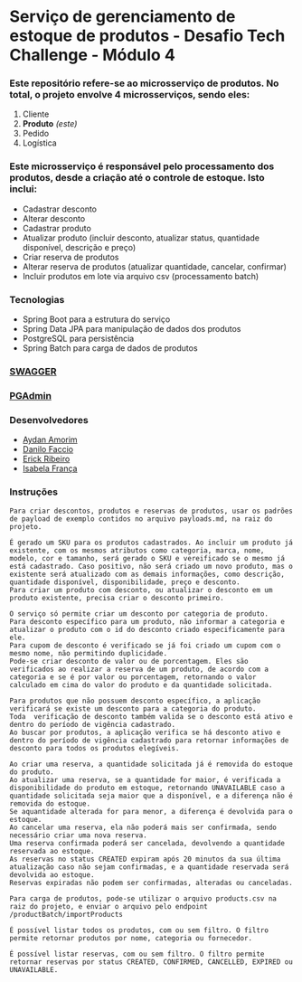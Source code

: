 # Serviço de gerenciamento de estoque de produtos - Desafio Tech Challenge - Módulo 4

### Este repositório refere-se ao microsserviço de produtos. No total, o projeto envolve 4 microsserviços, sendo eles:

1. Cliente
2. **Produto** *(este)*
3. Pedido
4. Logística

### Este microsserviço é responsável pelo processamento dos produtos, desde a criação até o controle de estoque. Isto inclui:

* Cadastrar desconto
* Alterar desconto
* Cadastrar produto
* Atualizar produto (incluir desconto, atualizar status, quantidade disponível, descrição e preço)
* Criar reserva de produtos
* Alterar reserva de produtos (atualizar quantidade, cancelar, confirmar)
* Incluir produtos em lote via arquivo csv (processamento batch)

### Tecnologias

* Spring Boot para a estrutura do serviço
* Spring Data JPA para manipulação de dados dos produtos
* PostgreSQL para persistência 
* Spring Batch para carga de dados de produtos

### [SWAGGER](http://localhost:7077/swagger-ui/index.html#/)
### [PGAdmin](http://localhost:16543/browser/)

### Desenvolvedores

- [Aydan Amorim](https://github.com/AydanAmorim)
- [Danilo Faccio](https://github.com/DFaccio)
- [Erick Ribeiro](https://github.com/erickmatheusribeiro)
- [Isabela França](https://github.com/fysabelah)

### Instruções

    Para criar descontos, produtos e reservas de produtos, usar os padrões de payload de exemplo contidos no arquivo payloads.md, na raiz do projeto.
    
    É gerado um SKU para os produtos cadastrados. Ao incluir um produto já existente, com os mesmos atributos como categoria, marca, nome, modelo, cor e tamanho, será gerado o SKU e vereificado se o mesmo já está cadastrado. Caso positivo, não será criado um novo produto, mas o existente será atualizado com as demais informações, como descrição, quantidade disponível, disponibilidade, preço e desconto.
    Para criar um produto com desconto, ou atualizar o desconto em um produto existente, precisa criar o desconto primeiro.
    
    O serviço só permite criar um desconto por categoria de produto.
    Para desconto específico para um produto, não informar a categoria e atualizar o produto com o id do desconto criado especificamente para ele.
    Para cupom de desconto é verificado se já foi criado um cupom com o mesmo nome, não permitindo duplicidade.
    Pode-se criar desconto de valor ou de porcentagem. Eles são verificados ao realizar a reserva de um produto, de acordo com a categoria e se é por valor ou porcentagem, retornando o valor calculado em cima do valor do produto e da quantidade solicitada.

    Para produtos que não possuem desconto específico, a aplicação verificará se existe um desconto para a categoria do produto.
    Toda  verificação de desconto também valida se o desconto está ativo e dentro do período de vigência cadastrado.
    Ao buscar por produtos, a aplicação verifica se há desconto ativo e dentro do período de vigência cadastrado para retornar informações de desconto para todos os produtos elegíveis.

    Ao criar uma reserva, a quantidade solicitada já é removida do estoque do produto.
    Ao atualizar uma reserva, se a quantidade for maior, é verificada a disponibilidade do produto em estoque, retornando UNAVAILABLE caso a quantidade solicitada seja maior que a disponível, e a diferença não é removida do estoque.
    Se aquantidade alterada for para menor, a diferença é devolvida para o estoque.
    Ao cancelar uma reserva, ela não poderá mais ser confirmada, sendo necessário criar uma nova reserva.
    Uma reserva confirmada poderá ser cancelada, devolvendo a quantidade reservada ao estoque.
    As reservas no status CREATED expiram após 20 minutos da sua última atualização caso não sejam confirmadas, e a quantidade reservada será devolvida ao estoque.
    Reservas expiradas não podem ser confirmadas, alteradas ou canceladas.

    Para carga de produtos, pode-se utilizar o arquivo products.csv na raiz do projeto, e enviar o arquivo pelo endpoint /productBatch/importProducts

    É possível listar todos os produtos, com ou sem filtro. O filtro permite retornar produtos por nome, categoria ou fornecedor.

    É possível listar reservas, com ou sem filtro. O filtro permite retornar reservas por status CREATED, CONFIRMED, CANCELLED, EXPIRED ou UNAVAILABLE.